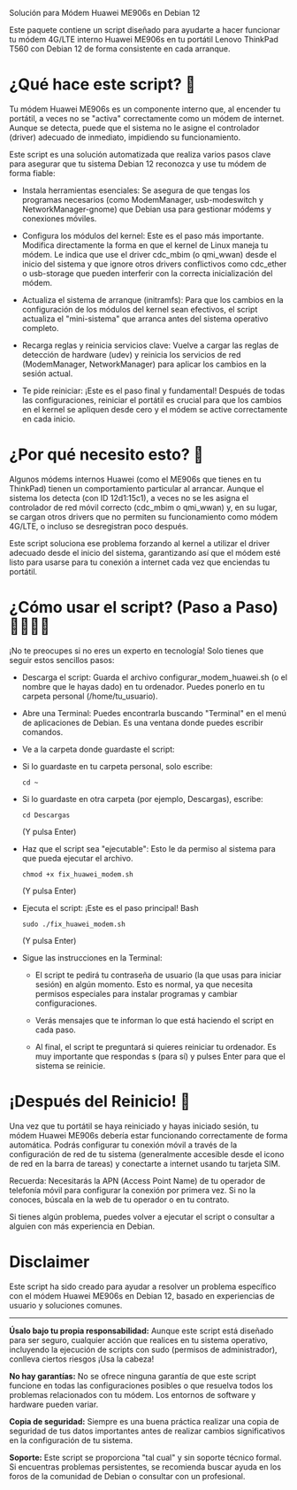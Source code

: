 Solución para Módem Huawei ME906s en Debian 12

Este paquete contiene un script diseñado para ayudarte a hacer funcionar tu módem 4G/LTE interno Huawei ME906s en tu portátil Lenovo ThinkPad T560 con Debian 12 de forma consistente en cada arranque.


# ¿Qué hace este script? 🤔

Tu módem Huawei ME906s es un componente interno que, al encender tu portátil, a veces no se "activa" correctamente como un módem de internet. Aunque se detecta, puede que el sistema no le asigne el controlador (driver) adecuado de inmediato, impidiendo su funcionamiento.

Este script es una solución automatizada que realiza varios pasos clave para asegurar que tu sistema Debian 12 reconozca y use tu módem de forma fiable:

* Instala herramientas esenciales: Se asegura de que tengas los programas necesarios (como ModemManager, usb-modeswitch y NetworkManager-gnome) que Debian usa para gestionar módems y conexiones móviles.

* Configura los módulos del kernel: Este es el paso más importante. Modifica directamente la forma en que el kernel de Linux maneja tu módem. Le indica que use el driver cdc_mbim (o qmi_wwan) desde el inicio del sistema y que ignore otros drivers conflictivos como cdc_ether o usb-storage que pueden interferir con la correcta inicialización del módem.

* Actualiza el sistema de arranque (initramfs): Para que los cambios en la configuración de los módulos del kernel sean efectivos, el script actualiza el "mini-sistema" que arranca antes del sistema operativo completo.

* Recarga reglas y reinicia servicios clave: Vuelve a cargar las reglas de detección de hardware (udev) y reinicia los servicios de red (ModemManager, NetworkManager) para aplicar los cambios en la sesión actual.

* Te pide reiniciar: ¡Este es el paso final y fundamental! Después de todas las configuraciones, reiniciar el portátil es crucial para que los cambios en el kernel se apliquen desde cero y el módem se active correctamente en cada inicio.


# ¿Por qué necesito esto? 🧐

Algunos módems internos Huawei (como el ME906s que tienes en tu ThinkPad) tienen un comportamiento particular al arrancar. Aunque el sistema los detecta (con ID 12d1:15c1), a veces no se les asigna el controlador de red móvil correcto (cdc_mbim o qmi_wwan) y, en su lugar, se cargan otros drivers que no permiten su funcionamiento como módem 4G/LTE, o incluso se desregistran poco después.

Este script soluciona ese problema forzando al kernel a utilizar el driver adecuado desde el inicio del sistema, garantizando así que el módem esté listo para usarse para tu conexión a internet cada vez que enciendas tu portátil.


# ¿Cómo usar el script? (Paso a Paso) 🚶‍♂️🚶‍♀️

¡No te preocupes si no eres un experto en tecnología! Solo tienes que seguir estos sencillos pasos:

* Descarga el script: Guarda el archivo configurar_modem_huawei.sh (o el nombre que le hayas dado) en tu ordenador. Puedes ponerlo en tu carpeta personal (/home/tu_usuario).

* Abre una Terminal:
Puedes encontrarla buscando "Terminal" en el menú de aplicaciones de Debian. Es una ventana donde puedes escribir comandos.

* Ve a la carpeta donde guardaste el script:

+ Si lo guardaste en tu carpeta personal, solo escribe:
    ```
    cd ~
    ```
+ Si lo guardaste en otra carpeta (por ejemplo, Descargas), escribe:
    ```
    cd Descargas
    ```
    (Y pulsa Enter)

* Haz que el script sea "ejecutable": Esto le da permiso al sistema para que pueda ejecutar el archivo.
    ```
    chmod +x fix_huawei_modem.sh
    ```
    (Y pulsa Enter)

* Ejecuta el script: ¡Este es el paso principal!
Bash
    ```
    sudo ./fix_huawei_modem.sh
    ```
    (Y pulsa Enter)

* Sigue las instrucciones en la Terminal:

    + El script te pedirá tu contraseña de usuario (la que usas para iniciar sesión) en algún momento. Esto es normal, ya que necesita permisos especiales para instalar programas y cambiar configuraciones.

    + Verás mensajes que te informan lo que está haciendo el script en cada paso.

    + Al final, el script te preguntará si quieres reiniciar tu ordenador. Es muy importante que respondas s (para sí) y pulses Enter para que el sistema se reinicie.


# ¡Después del Reinicio! 🎉

Una vez que tu portátil se haya reiniciado y hayas iniciado sesión, tu módem Huawei ME906s debería estar funcionando correctamente de forma automática. Podrás configurar tu conexión móvil a través de la configuración de red de tu sistema (generalmente accesible desde el icono de red en la barra de tareas) y conectarte a internet usando tu tarjeta SIM.

Recuerda: Necesitarás la APN (Access Point Name) de tu operador de telefonía móvil para configurar la conexión por primera vez. Si no la conoces, búscala en la web de tu operador o en tu contrato.

Si tienes algún problema, puedes volver a ejecutar el script o consultar a alguien con más experiencia en Debian.


# Disclaimer

Este script ha sido creado para ayudar a resolver un problema específico con el módem Huawei ME906s en Debian 12, basado en experiencias de usuario y soluciones comunes.

---

**Úsalo bajo tu propia responsabilidad:** Aunque este script está diseñado para ser seguro, cualquier acción que realices en tu sistema operativo, incluyendo la ejecución de scripts con sudo (permisos de administrador), conlleva ciertos riesgos ¡Usa la cabeza!

**No hay garantías:** No se ofrece ninguna garantía de que este script funcione en todas las configuraciones posibles o que resuelva todos los problemas relacionados con tu módem. Los entornos de software y hardware pueden variar.

**Copia de seguridad:** Siempre es una buena práctica realizar una copia de seguridad de tus datos importantes antes de realizar cambios significativos en la configuración de tu sistema.

**Soporte:** Este script se proporciona "tal cual" y sin soporte técnico formal. Si encuentras problemas persistentes, se recomienda buscar ayuda en los foros de la comunidad de Debian o consultar con un profesional.
